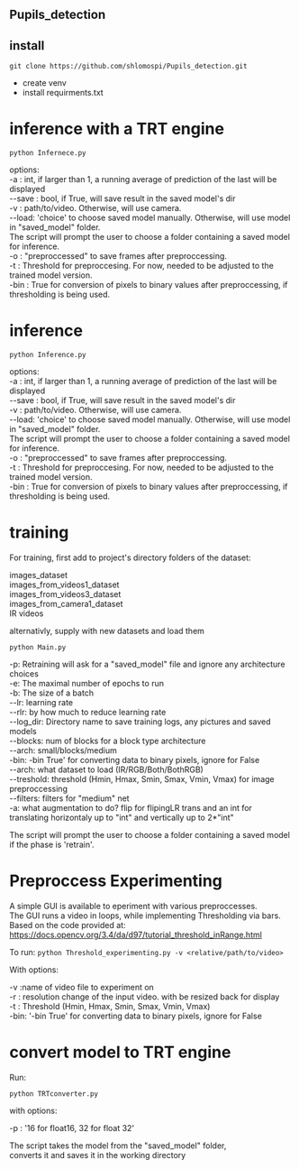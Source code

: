 ## Pupils_detection

## install
`git clone https://github.com/shlomospi/Pupils_detection.git`
- create venv  
- install requirments.txt  

# inference with a TRT engine

`python Infernece.py`

options:  
-a     :    int, if larger than 1, a running average of prediction of the last will be displayed  
--save : bool, if True, will save result in the saved model's dir  
-v     : path/to/video. Otherwise, will use camera.  
--load: 'choice' to choose saved model manually. Otherwise, will use model in "saved_model" folder.  
The script will prompt the user to choose a folder containing a saved model for inference.  
-o     : "preproccessed" to save frames after preproccessing.  
-t     : Threshold for preproccesing. For now, needed to be adjusted to the trained model version.  
-bin   : True for conversion of pixels to binary values after preproccessing, if thresholding is being used.  
# inference

`python Inference.py`

options:  
-a     :    int, if larger than 1, a running average of prediction of the last will be displayed  
--save : bool, if True, will save result in the saved model's dir  
-v     : path/to/video. Otherwise, will use camera.  
--load: 'choice' to choose saved model manually. Otherwise, will use model in "saved_model" folder.  
The script will prompt the user to choose a folder containing a saved model for inference.  
-o     : "preproccessed" to save frames after preproccessing.  
-t     : Threshold for preproccesing. For now, needed to be adjusted to the trained model version.  
-bin   : True for conversion of pixels to binary values after preproccessing, if thresholding is being used.  
# training

For training, first add to project's directory folders of the dataset:  

images_dataset  
images_from_videos1_dataset  
images_from_videos3_dataset  
images_from_camera1_dataset  
IR videos  

alternativly, supply with new datasets and load them  

`python Main.py`

-p: Retraining will ask for a "saved_model" file and ignore any architecture choices  
-e: The maximal number of epochs to run  
-b: The size of a batch  
--lr: learning rate  
--rlr: by how much to reduce learning rate  
--log_dir: Directory name to save training logs, any pictures and saved models  
--blocks: num of blocks for a block type architecture  
--arch: small/blocks/medium  
-bin: -bin True' for converting data to binary pixels, ignore for False  
--arch: what dataset to load (IR/RGB/Both/BothRGB)  
--treshold: threshold (Hmin, Hmax, Smin, Smax, Vmin, Vmax) for image preproccessing  
--filters: filters for "medium" net  
-a: what augmentation to do? flip for flipingLR trans and an int for translating horizontaly up to "int" 
                             and vertically up to 2*"int"  
                             
The script will prompt the user to choose a folder containing a saved model if the phase is 'retrain'.  

# Preproccess Experimenting  

A simple GUI is available to eperiment with various preproccesses.  
The GUI runs a video in loops, while implementing Thresholding via bars.  
Based on the code provided at:   
https://docs.opencv.org/3.4/da/d97/tutorial_threshold_inRange.html  

To run:
`python Threshold_experimenting.py -v <relative/path/to/video>`

With options:

-v :name of video file to experiment on  
-r : resolution change of the input video. with be resized back for display  
-t : Threshold (Hmin, Hmax, Smin, Smax, Vmin, Vmax)  
-bin: '-bin True' for converting data to binary pixels, ignore for False   

# convert model to TRT engine

Run:

`python TRTconverter.py`

with options:

-p : '16 for float16, 32 for float 32'

The script takes the model from the "saved_model" folder,  
converts it and saves it in the working directory
